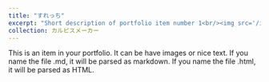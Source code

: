 ```yaml
---
title: "すれっち"
excerpt: "Short description of portfolio item number 1<br/><img src='/images/slech.png'>"
collection: カルピスメーカー
---
```


This is an item in your portfolio. It can be have images or nice text. If you name the file .md, it will be parsed as markdown. If you name the file .html, it will be parsed as HTML. 
